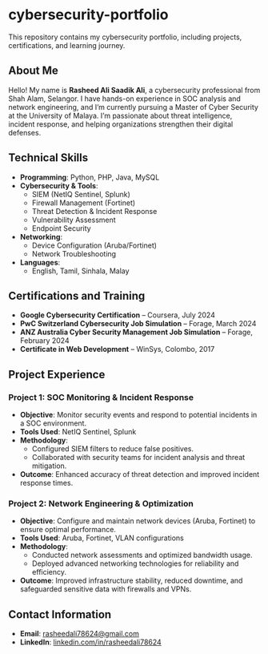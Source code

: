 # cybersecurity-portfolio
This repository contains my cybersecurity portfolio, including projects, certifications, and learning journey.

## About Me
Hello! My name is **Rasheed Ali Saadik Ali**, a cybersecurity professional from Shah Alam, Selangor. I have hands-on experience in SOC analysis and network engineering, and I’m currently pursuing a Master of Cyber Security at the University of Malaya. I’m passionate about threat intelligence, incident response, and helping organizations strengthen their digital defenses.

## Technical Skills
- **Programming**: Python, PHP, Java, MySQL
- **Cybersecurity & Tools**:
  - SIEM (NetIQ Sentinel, Splunk)
  - Firewall Management (Fortinet)
  - Threat Detection & Incident Response
  - Vulnerability Assessment
  - Endpoint Security
- **Networking**:
  - Device Configuration (Aruba/Fortinet)
  - Network Troubleshooting
- **Languages**:
  - English, Tamil, Sinhala, Malay

## Certifications and Training
- **Google Cybersecurity Certification** – Coursera, July 2024
- **PwC Switzerland Cybersecurity Job Simulation** – Forage, March 2024
- **ANZ Australia Cyber Security Management Job Simulation** – Forage, February 2024
- **Certificate in Web Development** – WinSys, Colombo, 2017

## Project Experience

### Project 1: SOC Monitoring & Incident Response
- **Objective**: Monitor security events and respond to potential incidents in a SOC environment.
- **Tools Used**: NetIQ Sentinel, Splunk
- **Methodology**:
  - Configured SIEM filters to reduce false positives.
  - Collaborated with security teams for incident analysis and threat mitigation.
- **Outcome**: Enhanced accuracy of threat detection and improved incident response times.

### Project 2: Network Engineering & Optimization
- **Objective**: Configure and maintain network devices (Aruba, Fortinet) to ensure optimal performance.
- **Tools Used**: Aruba, Fortinet, VLAN configurations
- **Methodology**:
  - Conducted network assessments and optimized bandwidth usage.
  - Deployed advanced networking technologies for reliability and efficiency.
- **Outcome**: Improved infrastructure stability, reduced downtime, and safeguarded sensitive data with firewalls and VPNs.

## Contact Information
- **Email**: rasheedali78624@gmail.com
- **LinkedIn**: [linkedin.com/in/rasheedali78624](https://www.linkedin.com/in/rasheedali78624/)


